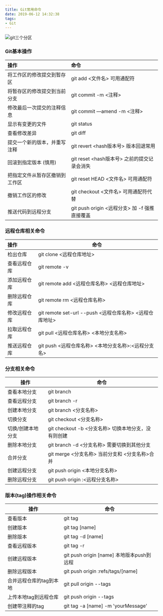 ```yaml
---
title: Git常用命令
date: 2019-06-12 14:32:38
tags:
- Git
---
```

<!--# Git常用命令-->

![git三个分区](http://cdn.chrischen.top//Markdown/git_three_rigon.png)

### Git基本操作

| 操作                           | 命令                                          |
| :----------------------------- | :-------------------------------------------- |
| 将工作区的修改提交到暂存区     | git add <文件名>  可用通配符                  |
| 将暂存区的修改提交到当前分支   | git commit -m <注释>                          |
| 修改最后一次提交的注释信息     | git commit —amend -m <注释>                   |
| 显示有变更的文件               | git status                                    |
| 查看修改差异                   | git diff                                      |
| 提交一个新的版本，并重写注释   | git revert <hash版本号>    版本回退常用       |
| 回滚到指定版本 (慎用)          | git reset <hash版本号> 之前的提交记录会消失   |
| 把指定文件从暂存区撤销到工作区 | git reset HEAD <文件名>    可用通配符         |
| 撤销工作区的修改               | git checkout <文件名>       可用通配符代替    |
| 推送代码到远程分支             | git push origin <远程分支> 加 -f 强推直接覆盖 |



### 远程仓库相关命令

| 操作         | 命令                                                    |
| :----------- | ------------------------------------------------------- |
| 检出仓库     | git clone <远程仓库地址>                                |
| 查看远程仓库 | git remote -v                                           |
| 添加远程仓库 | git remote add <远程仓库名称> <远程仓库地址>            |
| 删除远程仓库 | git remote rm <远程仓库名称>                            |
| 修改远程仓库 | git remote set-url --push <远程仓库名称> <远程仓库地址> |
| 拉取远程仓库 | git pull <远程仓库名称> <本地分支名称>                  |
| 推送远程仓库 | git push <远程仓库名称> <本地分支名称>:<远程分支名>     |

### 分支相关命令

| 操作              | 命令                                                  |
| ----------------- | ----------------------------------------------------- |
| 查看本地分支      | git branch                                            |
| 查看远程分支      | git branch -r                                         |
| 创建本地分支      | git branch <分支名称>                                 |
| 切换分支          | git checkout <分支名称>                               |
| 切换/创建本地分支 | git checkout -b <分支名称>   切换本地分支，没有则创建 |
| 删除本地分支      | git branch -d <分支名称>    需要切换到其他分支        |
| 合并分支          | git merge <分支名称>     当前分支和 <分支名称>合并    |
| 创建远程分支      | git push origin <本地分支名称>                        |
| 删除远程分支      | git push origin :<远程分支名称>                       |



### 版本(tag)操作相关命令

| 操作                    | 命令                                        |
| ----------------------- | ------------------------------------------- |
| 查看版本                | git tag                                     |
| 创建版本                | git tag [name]                              |
| 删除版本                | git tag -d [name]                           |
| 查看远程版本            | git tag -r                                  |
| 创建远程版本            | git push origin [name]   本地版本push到远程 |
| 删除远程版本            | git push origin :refs/tags/[name]           |
| 合并远程仓库的tag到本地 | git pull origin --tags                      |
| 上传本地tag到远程仓库   | git push origin --tags                      |
| 创建带注释的tag         | git tag -a [name] -m 'yourMessage'          |

